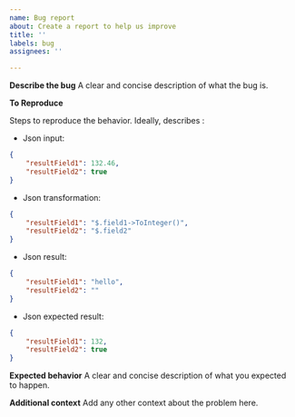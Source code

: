 ```yaml
---
name: Bug report
about: Create a report to help us improve
title: ''
labels: bug
assignees: ''

---
```


**Describe the bug**
A clear and concise description of what the bug is.

**To Reproduce**

Steps to reproduce the behavior.
Ideally, describes :
* Json input:
```json
{
    "resultField1": 132.46,
    "resultField2": true
}
```
* Json transformation:
```json
{
    "resultField1": "$.field1->ToInteger()",
    "resultField2": "$.field2"
}
```
* Json result:
```json
{
    "resultField1": "hello",
    "resultField2": ""
}
```
* Json expected result:
```json
{
    "resultField1": 132,
    "resultField2": true
}
```

**Expected behavior**
A clear and concise description of what you expected to happen.

**Additional context**
Add any other context about the problem here.
